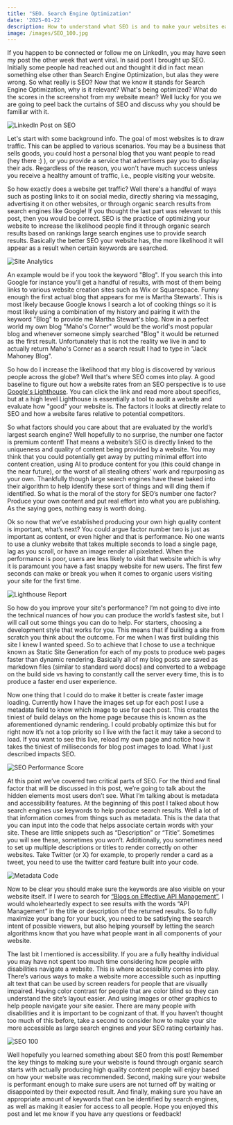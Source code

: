 ```yaml
---
title: "SEO. Search Engine Optimization"
date: '2025-01-22'
description: How to understand what SEO is and to make your websites easier to generate organic growth!
image: /images/SEO_100.jpg
---
```


If you happen to be connected or follow me on LinkedIn, you may have seen my post the other week that went viral. In said post I brought up SEO. Initially some people had reached out and thought it did in fact mean something else other than Search Engine Optimization, but alas they were wrong. So what really is SEO? Now that we know it stands for Search Engine Optimization, why is it relevant? What's being optimized? What do the scores in the screenshot from my website mean? Well lucky for you we are going to peel back the curtains of SEO and discuss why you should be familiar with it.

![LinkedIn Post on SEO](/images/SEO_LinkedIn.JPG "LinkedIn Post on SEO")

Let's start with some background info. The goal of most websites is to draw traffic. This can be applied to various scenarios. You may be a business that sells goods, you could host a personal blog that you want people to read (hey there :) ), or you provide a service that advertisers pay you to display their ads. Regardless of the reason, you won't have much success unless you receive a healthy amount of traffic, i.e., people visiting your website.

So how exactly does a website get traffic? Well there's a handful of ways such as posting links to it on social media, directly sharing via messaging, advertising it on other websites, or through organic search results from search engines like Google! If you thought the last part was relevant to this post, then you would be correct. SEO is the practice of optimizing your website to increase the likelihood people find it through organic search results based on rankings large search engines use to provide search results. Basically the better SEO your website has, the more likelihood it will appear as a result when certain keywords are searched.

![Site Analytics](/images/Site_Analytics.JPG "Site Analytics for Maho's Corner")

An example would be if you took the keyword "Blog". If you search this into Google for instance you'll get a handful of results, with most of them being links to various website creation sites such as Wix or Squarespace. Funny enough the first actual blog that appears for me is Martha Stewarts'. This is most likely because Google knows I search a lot of cooking things so it is most likely using a combination of my history and pairing it with the keyword "Blog" to provide me Martha Stewart's blog. Now in a perfect world my own blog "Maho's Corner" would be the world's most popular blog and whenever someone simply searched "Blog" it would be returned as the first result. Unfortunately that is not the reality we live in and to actually return Maho's Corner as a search result I had to type in "Jack Mahoney Blog".

So how do I increase the likelihood that my blog is discovered by various people across the globe? Well that's where SEO comes into play. A good baseline to figure out how a website rates from an SEO perspective is to use [Google's Lighthouse](https://developer.chrome.com/docs/lighthouse/overview). You can click the link and read more about specifics, but at a high level Lighthouse is essentially a tool to audit a website and evaluate how "good" your website is. The factors it looks at directly relate to SEO and how a website fares relative to potential competitors.

So what factors should you care about that are evaluated by the world’s largest search engine? Well hopefully to no surprise, the number one factor is premium content! That means a website’s SEO is directly linked to the uniqueness and quality of content being provided by a website. You may think that you could potentially get away by putting minimal effort into content creation, using AI to produce content for you (this could change in the near future), or the worst of all stealing others' work and repurposing as your own. Thankfully though large search engines have these baked into their algorithm to help identify these sort of things and will ding them if identified. So what is the moral of the story for SEO’s number one factor? Produce your own content and put real effort into what you are publishing. As the saying goes, nothing easy is worth doing. 

Ok so now that we’ve established producing your own high quality content is important, what’s next? You could argue factor number two is just as important as content, or even higher and that is performance. No one wants to use a clunky website that takes multiple seconds to load a single page, lag as you scroll, or have an image render all pixelated. When the performance is poor, users are less likely to visit that website which is why it is paramount you have a fast snappy website for new users. The first few seconds can make or break you when it comes to organic users visiting your site for the first time. 

![Lighthouse Report](/images/LightHouse_Report.JPG "Lighthouse Report for Maho's Corner")

So how do you improve your site's performance? I’m not going to dive into the technical nuances of how you can produce the world’s fastest site, but I will call out some things you can do to help. For starters, choosing a development style that works for you. This means that if building a site from scratch you think about the outcome. For me when I was first building this site I knew I wanted speed. So to achieve that I chose to use a technique known as Static Site Generation for each of my posts to produce web pages faster than dynamic rendering. Basically all of my blog posts are saved as markdown files (similar to standard word docs) and converted to a webpage on the build side vs having to constantly call the server every time, this is to produce a faster end user experience. 

Now one thing that I could do to make it better is create faster image loading. Currently how I have the images set up for each post I use a metadata field to know which image to use for each post. This creates the tiniest of build delays on the home page because this is known as the aforementioned dynamic rendering. I could probably optimize this but for right now it’s not a top priority so I live with the fact it may take a second to load. If you want to see this live, reload my own page and notice how it takes the tiniest of milliseconds for blog post images to load. What I just described impacts SEO.

![SEO Performance Score](/images/SEO_Performance.JPG "SEO Performance score of 98")

At this point we’ve covered two critical parts of SEO. For the third and final factor that will be discussed in this post, we’re going to talk about the hidden elements most users don’t see. What I’m talking about is metadata and accessibility features. At the beginning of this post I talked about how search engines use keywords to help produce search results. Well a lot of that information comes from things such as metadata. This is the data that you can input into the code that helps associate certain words with your site. These are little snippets such as “Description” or “Title”. Sometimes you will see these, sometimes you won’t. Additionally, you sometimes need to set up multiple descriptions or titles to render correctly on other websites. Take Twitter (or X) for example, to properly render a card as a tweet, you need to use the twitter card feature built into your code. 

![Metadata Code](/images/Metadata_Code.JPG "Code from Maho's Corner that looks at Metadata")

Now to be clear you should make sure the keywords are also visible on your website itself. If I were to search for [“Blogs on Effective API Management”](https://mahoscorner.com/posts/Effective_API_Management), I would wholeheartedly expect to see results with the words “API Management” in the title or description of the returned results. So to fully maximize your bang for your buck, you need to be satisfying the search intent of possible viewers, but also helping yourself by letting the search algorithms know that you have what people want in all components of your website. 

The last bit I mentioned is accessibility. If you are a fully healthy individual you may have not spent too much time considering how people with disabilities navigate a website. This is where accessibility comes into play. There’s various ways to make a website more accessible such as inputting alt text that can be used by screen readers for people that are visually impaired. Having color contrast for people that are color blind so they can understand the site’s layout easier. And using images or other graphics to help people navigate your site easier. There are many people with disabilities and it is important to be cognizant of that. If you haven’t thought too much of this before, take a second to consider how to make your site more accessible as large search engines and your SEO rating certainly has. 

![SEO 100](/images/SEO_100.JPG "SEO Score 100!")

Well hopefully you learned something about SEO from this post! Remember the key things to making sure your website is found through organic search starts with actually producing high quality content people will enjoy based on how your website was recommended. Second, making sure your website is performant enough to make sure users are not turned off by waiting or disappointed by their expected result. And finally, making sure you have an appropriate amount of keywords that can be identified by search engines, as well as making it easier for access to all people. Hope you enjoyed this post and let me know if you have any questions or feedback!
